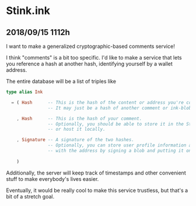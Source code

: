 
# Stink.ink

## 2018/09/15 1112h

I want to make a generalized cryptographic-based comments service!

I think "comments" is a bit too specific. I'd like to make a service that lets you reference a hash at another hash, identifying yourself by a wallet address.

The entire database will be a list of triples like 
```elm
type alias Ink 

  = ( Hash      -- This is the hash of the content or address you're commenting on.
                -- It may just be a hash of another comment or ink-blob!

    , Hash      -- This is the hash of your comment.
                -- Optionally, you should be able to store it in the Stink.ink DB, 
                -- or host it locally.

    , Signature -- A signature of the two hashes.
                -- Optionally, you can store user profile information associated 
                -- with the address by signing a blob and putting it on the Stink.ink servers.
                    
    )
```

Additionally, the server will keep track of timestamps and other convenient stuff to make everybody's lives easier.

Eventually, it would be really cool to make this service trustless, but that's a bit of a stretch goal.


